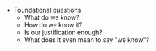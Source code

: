 - Foundational questions
	- What do we know?
	- How do we know it?
	- Is our justification enough?
	- What does it even mean to say "we know"?